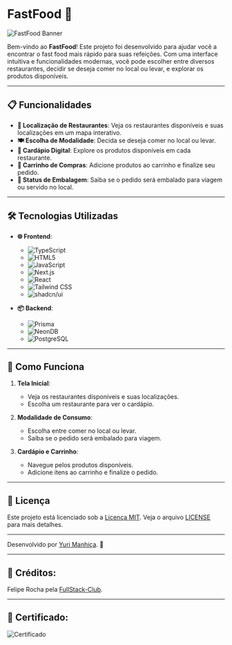 # FastFood 🍕

![FastFood Banner](https://dbmib2q8rj.ufs.sh/f/Lm6xK3J7O1CLMPZPlU2GhbyvKOVYzPGHngrXQA9UcJLpslTB)

Bem-vindo ao **FastFood**! Este projeto foi desenvolvido para ajudar você a encontrar o fast food mais rápido para suas refeições. Com uma interface intuitiva e funcionalidades modernas, você pode escolher entre diversos restaurantes, decidir se deseja comer no local ou levar, e explorar os produtos disponíveis.

---

## 📋 Funcionalidades

- **📍 Localização de Restaurantes**: Veja os restaurantes disponíveis e suas localizações em um mapa interativo.
- **🍽️ Escolha de Modalidade**: Decida se deseja comer no local ou levar.
- **📜 Cardápio Digital**: Explore os produtos disponíveis em cada restaurante.
- **🛒 Carrinho de Compras**: Adicione produtos ao carrinho e finalize seu pedido.
- **🚚 Status de Embalagem**: Saiba se o pedido será embalado para viagem ou servido no local.

---

## 🛠️ Tecnologias Utilizadas

- **🌐 Frontend**:

  - ![TypeScript](https://img.shields.io/badge/-TypeScript-3178C6?logo=typescript&logoColor=white)
  - ![HTML5](https://img.shields.io/badge/-HTML5-E34F26?logo=html5&logoColor=white)
  - ![JavaScript](https://img.shields.io/badge/-JavaScript-F7DF1E?logo=javascript&logoColor=black)
  - ![Next.js](https://img.shields.io/badge/-Next.js-000000?logo=next.js&logoColor=white)
  - ![React](https://img.shields.io/badge/-React-61DAFB?logo=react&logoColor=black)
  - ![Tailwind CSS](https://img.shields.io/badge/-Tailwind_CSS-38B2AC?logo=tailwind-css&logoColor=white)
  - ![shadcn/ui](https://img.shields.io/badge/-shadcn/ui-000000?logo=ui&logoColor=white)

- **📦 Backend**:
  - ![Prisma](https://img.shields.io/badge/-Prisma-2D3748?logo=prisma&logoColor=white)
  - ![NeonDB](https://img.shields.io/badge/-NeonDB-00BFFF?logo=postgresql&logoColor=white)
  - ![PostgreSQL](https://img.shields.io/badge/-PostgreSQL-4169E1?logo=postgresql&logoColor=white)

---

## 🎯 Como Funciona

1. **Tela Inicial**:

   - Veja os restaurantes disponíveis e suas localizações.
   - Escolha um restaurante para ver o cardápio.

2. **Modalidade de Consumo**:

   - Escolha entre comer no local ou levar.
   - Saiba se o pedido será embalado para viagem.

3. **Cardápio e Carrinho**:
   - Navegue pelos produtos disponíveis.
   - Adicione itens ao carrinho e finalize o pedido.

---

## 📄 Licença

Este projeto está licenciado sob a [Licença MIT](https://opensource.org/licenses/MIT).
Veja o arquivo [LICENSE](https://wiki.opensource.org/bin/LicenseReviewToolRequirements/) para mais detalhes.

---

Desenvolvido por [Yuri Manhiça](https://github.com/yurimanhica-dev). 🚀

---

## 🌟 Créditos:

Felipe Rocha pela [FullStack-Club](https://github.com/fullstackclubeducacao).

---

## 🎊 Certificado:

![Certificado](https://dbmib2q8rj.ufs.sh/f/Lm6xK3J7O1CLacYr1tWkXlGrvSZ3eA0bL8isKtgD567W19n2)
